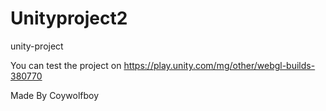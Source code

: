 # Unityproject2

unity-project

You can test the project on https://play.unity.com/mg/other/webgl-builds-380770

Made By Coywolfboy